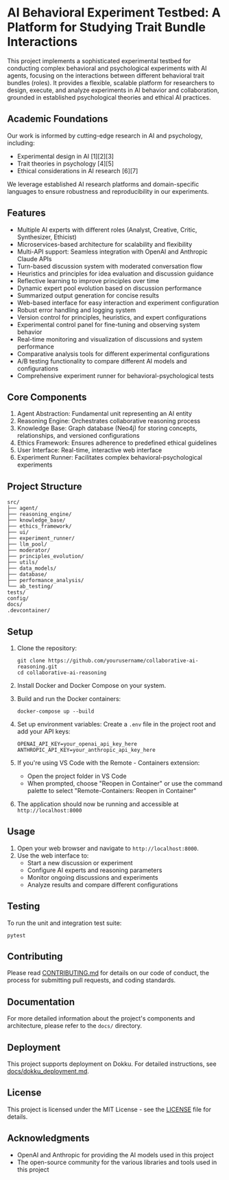 # AI Behavioral Experiment Testbed: A Platform for Studying Trait Bundle Interactions

This project implements a sophisticated experimental testbed for conducting complex behavioral and psychological experiments with AI agents, focusing on the interactions between different behavioral trait bundles (roles). It provides a flexible, scalable platform for researchers to design, execute, and analyze experiments in AI behavior and collaboration, grounded in established psychological theories and ethical AI practices.

## Academic Foundations

Our work is informed by cutting-edge research in AI and psychology, including:

- Experimental design in AI [1][2][3]
- Trait theories in psychology [4][5]
- Ethical considerations in AI research [6][7]

We leverage established AI research platforms and domain-specific languages to ensure robustness and reproducibility in our experiments.

## Features

- Multiple AI experts with different roles (Analyst, Creative, Critic, Synthesizer, Ethicist)
- Microservices-based architecture for scalability and flexibility
- Multi-API support: Seamless integration with OpenAI and Anthropic Claude APIs
- Turn-based discussion system with moderated conversation flow
- Heuristics and principles for idea evaluation and discussion guidance
- Reflective learning to improve principles over time
- Dynamic expert pool evolution based on discussion performance
- Summarized output generation for concise results
- Web-based interface for easy interaction and experiment configuration
- Robust error handling and logging system
- Version control for principles, heuristics, and expert configurations
- Experimental control panel for fine-tuning and observing system behavior
- Real-time monitoring and visualization of discussions and system performance
- Comparative analysis tools for different experimental configurations
- A/B testing functionality to compare different AI models and configurations
- Comprehensive experiment runner for behavioral-psychological tests

## Core Components

1. Agent Abstraction: Fundamental unit representing an AI entity
2. Reasoning Engine: Orchestrates collaborative reasoning process
3. Knowledge Base: Graph database (Neo4j) for storing concepts, relationships, and versioned configurations
4. Ethics Framework: Ensures adherence to predefined ethical guidelines
5. User Interface: Real-time, interactive web interface
6. Experiment Runner: Facilitates complex behavioral-psychological experiments

## Project Structure

```
src/
├── agent/
├── reasoning_engine/
├── knowledge_base/
├── ethics_framework/
├── ui/
├── experiment_runner/
├── llm_pool/
├── moderator/
├── principles_evolution/
├── utils/
├── data_models/
├── database/
├── performance_analysis/
└── ab_testing/
tests/
config/
docs/
.devcontainer/
```

## Setup

1. Clone the repository:
   ```
   git clone https://github.com/yourusername/collaborative-ai-reasoning.git
   cd collaborative-ai-reasoning
   ```

2. Install Docker and Docker Compose on your system.

3. Build and run the Docker containers:
   ```
   docker-compose up --build
   ```

4. Set up environment variables:
   Create a `.env` file in the project root and add your API keys:
   ```
   OPENAI_API_KEY=your_openai_api_key_here
   ANTHROPIC_API_KEY=your_anthropic_api_key_here
   ```

5. If you're using VS Code with the Remote - Containers extension:
   - Open the project folder in VS Code
   - When prompted, choose "Reopen in Container" or use the command palette to select "Remote-Containers: Reopen in Container"

6. The application should now be running and accessible at `http://localhost:8000`

## Usage

1. Open your web browser and navigate to `http://localhost:8000`.
2. Use the web interface to:
   - Start a new discussion or experiment
   - Configure AI experts and reasoning parameters
   - Monitor ongoing discussions and experiments
   - Analyze results and compare different configurations

## Testing

To run the unit and integration test suite:

```
pytest
```

## Contributing

Please read [CONTRIBUTING.md](CONTRIBUTING.md) for details on our code of conduct, the process for submitting pull requests, and coding standards.

## Documentation

For more detailed information about the project's components and architecture, please refer to the `docs/` directory.

## Deployment

This project supports deployment on Dokku. For detailed instructions, see [docs/dokku_deployment.md](docs/dokku_deployment.md).

## License

This project is licensed under the MIT License - see the [LICENSE](LICENSE) file for details.

## Acknowledgments

- OpenAI and Anthropic for providing the AI models used in this project
- The open-source community for the various libraries and tools used in this project

